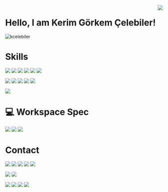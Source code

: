 <img align='right' src="https://github-readme-stats.vercel.app/api?username=kcelebiler&show_icons=true">

# Hello, I am Kerim Görkem Çelebiler! 

<p align="left"> <img src="https://komarev.com/ghpvc/?username=kcelebiler" alt="kcelebiler" /> </p>

# Skills

[![](https://img.shields.io/badge/python-cD1?style=for-the-badge&logo=python)](https://www.python.org/)
[![](https://img.shields.io/badge/R-0078D4?&style=for-the-badge)]()
[![](https://img.shields.io/badge/Tensorflow%20-%23239120.svg?&style=for-the-badge&logo=tensorflow)](https://www.tensorflow.org/)
[![](https://img.shields.io/badge/keras-cD1?style=for-the-badge&logo=keras)](https://keras.io/)
[![](https://img.shields.io/badge/Machine%20Learning-%23100000.svg?&style=for-the-badge)]()
[![](https://img.shields.io/badge/Deep%20Learning-0078D4?&style=for-the-badge)]()

[![](https://img.shields.io/badge/unity%20-%23100000.svg?&style=for-the-badge&logo=unity)](https://unity.com/)
[![](https://img.shields.io/badge/tableau-cD1?style=for-the-badge&logo=tableau)](https://public.tableau.com/profile/kerim.g.rkem.elebiler#!/)
[![](https://img.shields.io/badge/c%23%20-%23239120.svg?&style=for-the-badge&logo=c-sharp)](https://docs.microsoft.com/tr-tr/dotnet/csharp/)
[![](https://img.shields.io/badge/c++%20-%2300599C.svg?&style=for-the-badge&logo=c%2B%2B)](https://www.cplusplus.com/)
[![](https://img.shields.io/badge/Arduino-cD1?style=for-the-badge&logo=arduino)](https://www.arduino.cc/)

[![](https://img.shields.io/badge/Astronomy%20-%23100000.svg?&style=for-the-badge&logo=astronomy)]()

# 💻 Workspace Spec
[![](https://img.shields.io/badge/windows-0078D6?logo=windows&logoColor=white&style=for-the-badge)]()
[![](https://img.shields.io/badge/nvidia-gtx750ti-%2376B900.svg?&style=for-the-badge&logo=nvidia&logoColor=white)]()
[![](https://img.shields.io/badge/intel-core%20i7%202th-%230071C5.svg?&style=for-the-badge&logo=intel&logoColor=white)]()

# Contact

[![](https://img.shields.io/badge/Email-0078D4?logo=microsoft-outlook&logoColor=white&style=for-the-badge)](mailto:kerim_celebiler@hotmail.com)
[![](https://img.shields.io/badge/twitter-%231DA1F2.svg?&style=for-the-badge&logo=twitter&logoColor=white)](https://twitter.com/celebiler_kerim)
[![](https://img.shields.io/badge/linkedin-%230077B5.svg?&style=for-the-badge&logo=linkedin&logoColor=white)](https://www.linkedin.com/in/kerim-%C3%A7elebiler-6536b2139/)
[![](https://img.shields.io/badge/Kaggle-%23239120.svg?&style=for-the-badge&logo=kaggle)](https://www.kaggle.com/kerimelebiler)
[![](https://img.shields.io/badge/instagram-%23E4405F.svg?&style=for-the-badge&logo=instagram&logoColor=white)](https://www.instagram.com/kerim_celebiler/)

[![](https://img.shields.io/badge/Leetcode%20-%23239120.svg?&style=for-the-badge&logo=leetcode)](https://leetcode.com/kralturkey13/)
[![](https://img.shields.io/badge/Sololearn-%231DA1F2.svg?&style=for-the-badge&logo=sololearn&logoColor=white)](https://www.sololearn.com/profile/7129848)


[![](https://img.shields.io/badge/Imdb-%23239120.svg?&style=for-the-badge&logo=imdb)](https://www.imdb.com/user/ur68822877/ratings?sort=your_rating,desc&ratingFilter=0&mode=detail&ref_=undefined&lastPosition=0)
[![](https://img.shields.io/badge/Youtube%20Playlist%201-%23239120.svg?&style=for-the-badge&logo=youtube)](https://www.youtube.com/playlist?list=PL3HO2mRVuXnXccE0w3TSW5s5VKVb7wsW8)
[![](https://img.shields.io/badge/Youtube%20Playlist%202-%23239120.svg?&style=for-the-badge&logo=youtube)](https://www.youtube.com/playlist?list=PL3HO2mRVuXnVYStlPV9XFhudca9-lFQ6K)
[![](https://img.shields.io/badge/Youtube%20Playlist%203-%23239120.svg?&style=for-the-badge&logo=youtube)](https://www.youtube.com/playlist?list=PL3HO2mRVuXnVV3dmkAClM3QrKsp-41NYz)


